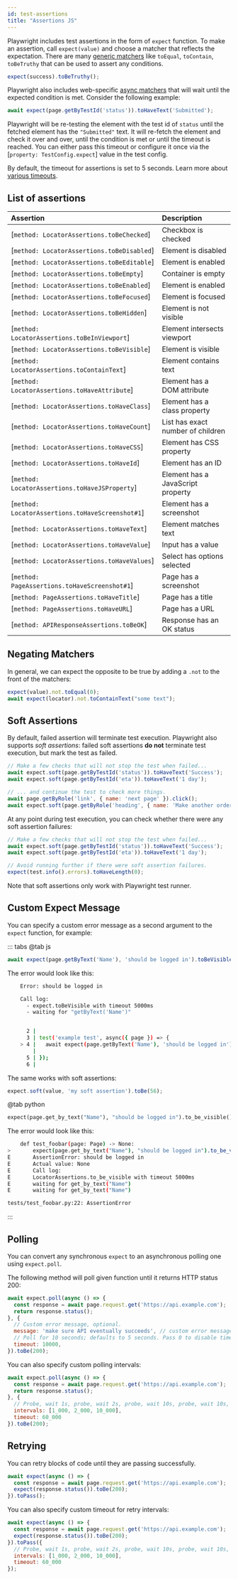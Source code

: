 ```yaml
---
id: test-assertions
title: "Assertions JS"
---
```


Playwright includes test assertions in the form of `expect` function. To make an assertion, call `expect(value)` and choose a matcher that reflects the expectation. There are many [generic matchers](./api/class-genericassertions.md) like `toEqual`, `toContain`, `toBeTruthy` that can be used to assert any conditions.

```js
expect(success).toBeTruthy();
```

Playwright also includes web-specific [async matchers](./api/class-locatorassertions.md) that will wait until
the expected condition is met. Consider the following example:

```js
await expect(page.getByTestId('status')).toHaveText('Submitted');
```

Playwright will be re-testing the element with the test id of `status` until the fetched element has the `"Submitted"` text. It will re-fetch the element and check it over and over, until the condition is met or until the timeout is reached. You can either pass this timeout or configure it once via the [`property: TestConfig.expect`] value in the test config.

By default, the timeout for assertions is set to 5 seconds. Learn more about [various timeouts](./test-timeouts.md).

## List of assertions

| Assertion | Description |
| :- | :- |
| [`method: LocatorAssertions.toBeChecked`] | Checkbox is checked |
| [`method: LocatorAssertions.toBeDisabled`] | Element is disabled |
| [`method: LocatorAssertions.toBeEditable`] | Element is enabled |
| [`method: LocatorAssertions.toBeEmpty`] | Container is empty |
| [`method: LocatorAssertions.toBeEnabled`] | Element is enabled |
| [`method: LocatorAssertions.toBeFocused`] | Element is focused |
| [`method: LocatorAssertions.toBeHidden`] | Element is not visible |
| [`method: LocatorAssertions.toBeInViewport`] | Element intersects viewport |
| [`method: LocatorAssertions.toBeVisible`] | Element is visible |
| [`method: LocatorAssertions.toContainText`] | Element contains text |
| [`method: LocatorAssertions.toHaveAttribute`] | Element has a DOM attribute |
| [`method: LocatorAssertions.toHaveClass`] | Element has a class property |
| [`method: LocatorAssertions.toHaveCount`] | List has exact number of children |
| [`method: LocatorAssertions.toHaveCSS`] | Element has CSS property |
| [`method: LocatorAssertions.toHaveId`] | Element has an ID |
| [`method: LocatorAssertions.toHaveJSProperty`] | Element has a JavaScript property |
| [`method: LocatorAssertions.toHaveScreenshot#1`] | Element has a screenshot |
| [`method: LocatorAssertions.toHaveText`] | Element matches text |
| [`method: LocatorAssertions.toHaveValue`] | Input has a value |
| [`method: LocatorAssertions.toHaveValues`] | Select has options selected |
| [`method: PageAssertions.toHaveScreenshot#1`] | Page has a screenshot |
| [`method: PageAssertions.toHaveTitle`] | Page has a title |
| [`method: PageAssertions.toHaveURL`] | Page has a URL |
| [`method: APIResponseAssertions.toBeOK`] | Response has an OK status |


## Negating Matchers

In general, we can expect the opposite to be true by adding a `.not` to the front
of the matchers:

```js
expect(value).not.toEqual(0);
await expect(locator).not.toContainText("some text");
```

## Soft Assertions

By default, failed assertion will terminate test execution. Playwright also
supports *soft assertions*: failed soft assertions **do not** terminate test execution,
but mark the test as failed.

```js
// Make a few checks that will not stop the test when failed...
await expect.soft(page.getByTestId('status')).toHaveText('Success');
await expect.soft(page.getByTestId('eta')).toHaveText('1 day');

// ... and continue the test to check more things.
await page.getByRole('link', { name: 'next page' }).click();
await expect.soft(page.getByRole('heading', { name: 'Make another order' })).toBeVisible();
```

At any point during test execution, you can check whether there were any
soft assertion failures:

```js
// Make a few checks that will not stop the test when failed...
await expect.soft(page.getByTestId('status')).toHaveText('Success');
await expect.soft(page.getByTestId('eta')).toHaveText('1 day');

// Avoid running further if there were soft assertion failures.
expect(test.info().errors).toHaveLength(0);
```

Note that soft assertions only work with Playwright test runner.

## Custom Expect Message
You can specify a custom error message as a second argument to the `expect` function, for example:

::: tabs
@tab js

```js
await expect(page.getByText('Name'), 'should be logged in').toBeVisible();
```

The error would look like this:

```bash
    Error: should be logged in

    Call log:
      - expect.toBeVisible with timeout 5000ms
      - waiting for "getByText('Name')"


      2 |
      3 | test('example test', async({ page }) => {
    > 4 |   await expect(page.getByText('Name'), 'should be logged in').toBeVisible();
        |                                                                  ^
      5 | });
      6 |
```

The same works with soft assertions:

```js
expect.soft(value, 'my soft assertion').toBe(56);
```
@tab python

```python
expect(page.get_by_text("Name"), "should be logged in").to_be_visible()
```

The error would look like this:

```bash
    def test_foobar(page: Page) -> None:
>       expect(page.get_by_text("Name"), "should be logged in").to_be_visible()
E       AssertionError: should be logged in
E       Actual value: None 
E       Call log:
E       LocatorAssertions.to_be_visible with timeout 5000ms
E       waiting for get_by_text("Name")
E       waiting for get_by_text("Name")

tests/test_foobar.py:22: AssertionError
```
:::

## Polling

You can convert any synchronous `expect` to an asynchronous polling one using `expect.poll`.

The following method will poll given function until it returns HTTP status 200:

```js
await expect.poll(async () => {
  const response = await page.request.get('https://api.example.com');
  return response.status();
}, {
  // Custom error message, optional.
  message: 'make sure API eventually succeeds', // custom error message
  // Poll for 10 seconds; defaults to 5 seconds. Pass 0 to disable timeout.
  timeout: 10000,
}).toBe(200);
```

You can also specify custom polling intervals:

```js
await expect.poll(async () => {
  const response = await page.request.get('https://api.example.com');
  return response.status();
}, {
  // Probe, wait 1s, probe, wait 2s, probe, wait 10s, probe, wait 10s, probe, .... Defaults to [100, 250, 500, 1000].
  intervals: [1_000, 2_000, 10_000],
  timeout: 60_000
}).toBe(200);
```

## Retrying

You can retry blocks of code until they are passing successfully.

```js
await expect(async () => {
  const response = await page.request.get('https://api.example.com');
  expect(response.status()).toBe(200);
}).toPass();
```

You can also specify custom timeout for retry intervals:

```js
await expect(async () => {
  const response = await page.request.get('https://api.example.com');
  expect(response.status()).toBe(200);
}).toPass({
  // Probe, wait 1s, probe, wait 2s, probe, wait 10s, probe, wait 10s, probe, .... Defaults to [100, 250, 500, 1000].
  intervals: [1_000, 2_000, 10_000],
  timeout: 60_000
});
```

